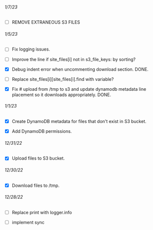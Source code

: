###### 1/7/23

- [ ] REMOVE EXTRANEOUS S3 FILES

###### 1/5/23

- [ ] Fix logging issues. 

- [ ] Improve the line if site_files[i] not in s3_file_keys: by sorting?

- [x] Debug indent error when uncommenting download section. DONE. 

- [ ] Replace site_files[i][site_files[i].find with variable? 

- [x] Fix # upload from /tmp to s3 and update dynamodb metadata line placement so it downloads 
appropriately. DONE. 


###### 1/1/23

- [x] Create DynamoDB metadata for files that don't exist in S3 bucket. 

- [x] Add DynamoDB permissions. 


###### 12/31/22 

- [x] Upload files to S3 bucket. 


###### 12/30/22 

- [x] Download files to /tmp. 


###### 12/28/22 

- [ ] Replace print with logger.info 

- [ ] implement sync